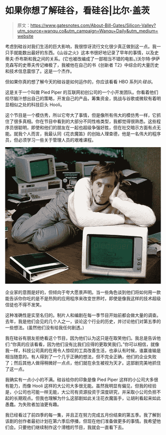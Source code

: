 # 如果你想了解硅谷，看硅谷|比尔·盖茨

> 原文：<https://www.gatesnotes.com/About-Bill-Gates/Silicon-Valley?utm_source=wanqu.co&utm_campaign=Wanqu+Daily&utm_medium=website>

考虑到硅谷对我们生活的巨大影响，我很惊讶流行文化很少真正做到这一点。我一只手就能数出最好的东西。《山谷之火》这本书很好地记录了早年的事情，以及史蒂夫·乔布斯和我之间的关系。(它也被改编成了一部相当不错的电影。)沃尔特·伊萨克森写的史蒂夫传记棒极了，我被他在自己的书《创新者 T2》中综合的大量历史和技术信息震惊了。这是一个杰作。

但如果你真的想了解今天的硅谷是如何运作的，你应该看看 HBO 系列片*硅谷*。

这是关于一个叫做 Pied Piper 的互联网初创公司的一个小开发团队。你看着他们绞尽脑汁想出自己的策略，开发自己的产品，筹集资金，挑战与谷歌或微软有着明显相似之处的科技巨头 Hooli。

这个节目是一个模仿秀，所以它夸大了事情，但是像所有伟大的模仿秀一样，它抓住了很多真相。你在节目中看到的大部分不同性格类型，我都觉得很熟悉。这些程序员很聪明，即使和他们的朋友在一起也超级争强好胜，但在社交暗示方面有点无能。就我个人而言，我最认同《花衣魔笛》的创始人理查德，他是一名伟大的程序员，但必须学习一些关于管理人员的艰难课程。

![Silicon Valley](img/2094ed83ede4fc782ce16bad54e3d4da.png)

企业家的意图是好的，但倾向于夸大愿景声明。当一些角色谈到他们将如何用一款能告诉你你吃的是不是热狗的应用程序来改变世界时，即使是像我这样的技术超级信徒也不得不发笑。

这种准确性是实至名归的。制片人和编剧在每一季节目开始前都会做大量的调查。去年，我是他们会见的几个人之一，谈论这个行业的历史，并讨论他们对第五季的一些想法。(虽然他们没有给我任何剧透。)

我在硅谷有朋友拒绝看这个节目，因为他们认为这只是在取笑他们。我总是告诉他们:“你真的应该看看，因为他们没有比我们应得的更取笑我们。”你可以相信，就像我一样，科技公司真的在用令人惊叹的工具改善生活，也承认有时候，谁赢谁输是相当随意的。有人得到了一个几乎正确的想法，但不完全正确，他们的企业失败了；然后其他人做得稍微好一点点，他们就在余生被视为天才。这部剧完美地抓住了这一点。

我确实有一点小小的不满。硅谷给你的印象是像 Pied Piper 这样的小公司大多很有能力，而像 Hooli 这样的大公司大多很无能。虽然我明显有偏见，但我的经验是，小公司也可能一样无能，大公司有资源投资于深度研究，并采取小公司负担不起的长期观点。但我也理解为什么这部剧如此关注花衣魔笛手，让胡利看起来如此愚蠢。为失败者加油更有趣。

我已经看过了前四季的每一集，并且正在努力完成五月份结束的第五季。我了解到该剧的创作者最初计划在第六季后停播，但现在他们准备做更多的事情。我希望他们会。只要他们继续制作这个滑稽的节目，我就会一直看下去。